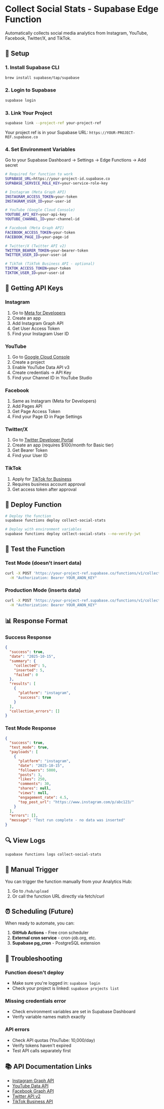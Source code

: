 # Collect Social Stats - Supabase Edge Function

Automatically collects social media analytics from Instagram, YouTube, Facebook, Twitter/X, and TikTok.

## 🚀 Setup

### 1. Install Supabase CLI

```bash
brew install supabase/tap/supabase
```

### 2. Login to Supabase

```bash
supabase login
```

### 3. Link Your Project

```bash
supabase link --project-ref your-project-ref
```

Your project ref is in your Supabase URL: `https://YOUR-PROJECT-REF.supabase.co`

### 4. Set Environment Variables

Go to your Supabase Dashboard → Settings → Edge Functions → Add secret

```bash
# Required for function to work
SUPABASE_URL=https://your-project-id.supabase.co
SUPABASE_SERVICE_ROLE_KEY=your-service-role-key

# Instagram (Meta Graph API)
INSTAGRAM_ACCESS_TOKEN=your-token
INSTAGRAM_USER_ID=your-user-id

# YouTube (Google Cloud Console)
YOUTUBE_API_KEY=your-api-key
YOUTUBE_CHANNEL_ID=your-channel-id

# Facebook (Meta Graph API)
FACEBOOK_ACCESS_TOKEN=your-token
FACEBOOK_PAGE_ID=your-page-id

# Twitter/X (Twitter API v2)
TWITTER_BEARER_TOKEN=your-bearer-token
TWITTER_USER_ID=your-user-id

# TikTok (TikTok Business API - optional)
TIKTOK_ACCESS_TOKEN=your-token
TIKTOK_USER_ID=your-user-id
```

## 📝 Getting API Keys

### Instagram
1. Go to [Meta for Developers](https://developers.facebook.com/)
2. Create an app
3. Add Instagram Graph API
4. Get User Access Token
5. Find your Instagram User ID

### YouTube
1. Go to [Google Cloud Console](https://console.cloud.google.com/)
2. Create a project
3. Enable YouTube Data API v3
4. Create credentials → API Key
5. Find your Channel ID in YouTube Studio

### Facebook
1. Same as Instagram (Meta for Developers)
2. Add Pages API
3. Get Page Access Token
4. Find your Page ID in Page Settings

### Twitter/X
1. Go to [Twitter Developer Portal](https://developer.twitter.com/)
2. Create an app (requires $100/month for Basic tier)
3. Get Bearer Token
4. Find your User ID

### TikTok
1. Apply for [TikTok for Business](https://business-api.tiktok.com/)
2. Requires business account approval
3. Get access token after approval

## 🧪 Deploy Function

```bash
# Deploy the function
supabase functions deploy collect-social-stats

# Deploy with environment variables
supabase functions deploy collect-social-stats --no-verify-jwt
```

## 🔧 Test the Function

### Test Mode (doesn't insert data)

```bash
curl -X POST 'https://your-project-ref.supabase.co/functions/v1/collect-social-stats?test=true' \
  -H "Authorization: Bearer YOUR_ANON_KEY"
```

### Production Mode (inserts data)

```bash
curl -X POST 'https://your-project-ref.supabase.co/functions/v1/collect-social-stats' \
  -H "Authorization: Bearer YOUR_ANON_KEY"
```

## 📊 Response Format

### Success Response

```json
{
  "success": true,
  "date": "2025-10-15",
  "summary": {
    "collected": 5,
    "inserted": 5,
    "failed": 0
  },
  "results": [
    {
      "platform": "instagram",
      "success": true
    }
  ],
  "collection_errors": []
}
```

### Test Mode Response

```json
{
  "success": true,
  "test_mode": true,
  "payloads": [
    {
      "platform": "instagram",
      "date": "2025-10-15",
      "followers": 5000,
      "posts": 3,
      "likes": 250,
      "comments": 30,
      "shares": null,
      "views": null,
      "engagement_rate": 4.5,
      "top_post_url": "https://www.instagram.com/p/abc123/"
    }
  ],
  "errors": [],
  "message": "Test run complete - no data was inserted"
}
```

## 🔍 View Logs

```bash
supabase functions logs collect-social-stats
```

## 🔄 Manual Trigger

You can trigger the function manually from your Analytics Hub:

1. Go to `/hub/upload`
2. Or call the function URL directly via fetch/curl

## ⏰ Scheduling (Future)

When ready to automate, you can:

1. **GitHub Actions** - Free cron scheduler
2. **External cron service** - cron-job.org, etc.
3. **Supabase pg_cron** - PostgreSQL extension

## 🐛 Troubleshooting

### Function doesn't deploy
- Make sure you're logged in: `supabase login`
- Check your project is linked: `supabase projects list`

### Missing credentials error
- Check environment variables are set in Supabase Dashboard
- Verify variable names match exactly

### API errors
- Check API quotas (YouTube: 10,000/day)
- Verify tokens haven't expired
- Test API calls separately first

## 📚 API Documentation Links

- [Instagram Graph API](https://developers.facebook.com/docs/instagram-api)
- [YouTube Data API](https://developers.google.com/youtube/v3)
- [Facebook Graph API](https://developers.facebook.com/docs/graph-api)
- [Twitter API v2](https://developer.twitter.com/en/docs/twitter-api)
- [TikTok Business API](https://business-api.tiktok.com/portal/docs)


